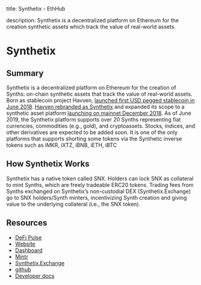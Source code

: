 title: Synthetix - EthHub

description: Synthetix is a decentralized platform on Ethereum for the creation synthetic assets which track the value of real-world assets.

# Synthetix

## Summary

Synthetix is a decentralized platform on Ethereum for the creation of Synths: on-chain synthetic assets that track the value of real-world assets. Born as stablecoin project Havven, [launched first USD pegged stablecoin in June 2018](https://blog.havven.io/nusd-launches-today-e24fbe0ee9c9). [Havven rebranded as Synthetix](https://blog.havven.io/havven-is-transforming-into-synthetix-2fdf727b8892) and expanded its scope to a synthetic asset platform [launching on mainnet December 2018](https://blog.synthetix.io/launch-synths-are-now-live-on-mainnet/). As of June 2019, the Synthetix platform supports over 20 Synths representing fiat currencies, commodities (e.g., gold), and cryptoassets. Stocks, indices, and other derivatives are expected to be added soon. It is one of the only platforms that supports shorting some tokens via the Synthetic inverse tokens such as iMKR, iXTZ, iBNB, iETH, iBTC

## How Synthetix Works

Synthetix has a native token called SNX. Holders can lock SNX as collateral to mint Synths, which are freely tradeable ERC20 tokens. Trading fees from Synths exchanged on Synthetix’s non-custodial DEX (Synthetix.Exchange) go to SNX holders/Synth minters, incentivizing Synth creation and giving value to the underlying collateral (i.e., the SNX token).

## Resources

* [DeFi Pulse](https://defipulse.com/synthetix)
* [Website](https://www.synthetix.io/)
* [Dashboard](https://dashboard.synthetix.io/)
* [Mintr](https://mintr.synthetix.io/)
* [Synthetix.Exchange](https://synthetix.exchange/)
* [github](https://github.com/Synthetixio/)
* [Developer docs](https://developer.synthetix.io/api/docs/deployed-contracts.html)
